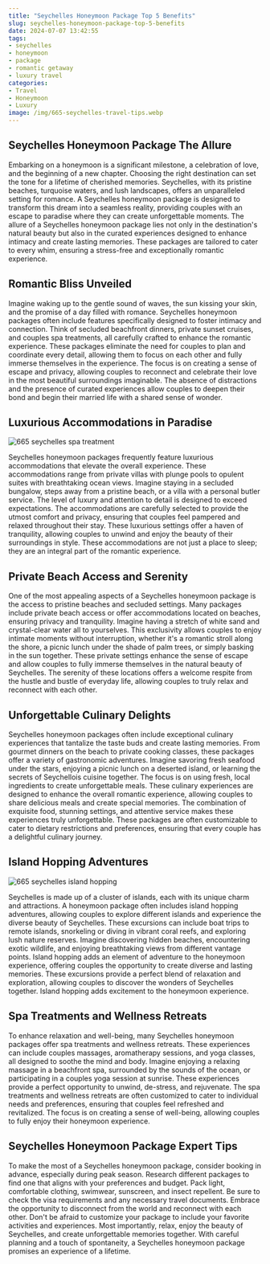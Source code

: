 ```yaml
---
title: "Seychelles Honeymoon Package Top 5 Benefits"
slug: seychelles-honeymoon-package-top-5-benefits
date: 2024-07-07 13:42:55
tags:
- seychelles
- honeymoon
- package
- romantic getaway
- luxury travel
categories:
- Travel
- Honeymoon
- Luxury
image: /img/665-seychelles-travel-tips.webp 
---
```

## Seychelles Honeymoon Package The Allure

Embarking on a honeymoon is a significant milestone, a celebration of love, and the beginning of a new chapter. Choosing the right destination can set the tone for a lifetime of cherished memories. Seychelles, with its pristine beaches, turquoise waters, and lush landscapes, offers an unparalleled setting for romance. A Seychelles honeymoon package is designed to transform this dream into a seamless reality, providing couples with an escape to paradise where they can create unforgettable moments. The allure of a Seychelles honeymoon package lies not only in the destination's natural beauty but also in the curated experiences designed to enhance intimacy and create lasting memories. These packages are tailored to cater to every whim, ensuring a stress-free and exceptionally romantic experience.

## Romantic Bliss Unveiled

Imagine waking up to the gentle sound of waves, the sun kissing your skin, and the promise of a day filled with romance. Seychelles honeymoon packages often include features specifically designed to foster intimacy and connection. Think of secluded beachfront dinners, private sunset cruises, and couples spa treatments, all carefully crafted to enhance the romantic experience. These packages eliminate the need for couples to plan and coordinate every detail, allowing them to focus on each other and fully immerse themselves in the experience. The focus is on creating a sense of escape and privacy, allowing couples to reconnect and celebrate their love in the most beautiful surroundings imaginable. The absence of distractions and the presence of curated experiences allow couples to deepen their bond and begin their married life with a shared sense of wonder.

## Luxurious Accommodations in Paradise

![665 seychelles spa treatment](/img/665-seychelles-spa-treatment.webp)

Seychelles honeymoon packages frequently feature luxurious accommodations that elevate the overall experience. These accommodations range from private villas with plunge pools to opulent suites with breathtaking ocean views. Imagine staying in a secluded bungalow, steps away from a pristine beach, or a villa with a personal butler service. The level of luxury and attention to detail is designed to exceed expectations. The accommodations are carefully selected to provide the utmost comfort and privacy, ensuring that couples feel pampered and relaxed throughout their stay. These luxurious settings offer a haven of tranquility, allowing couples to unwind and enjoy the beauty of their surroundings in style. These accommodations are not just a place to sleep; they are an integral part of the romantic experience.

## Private Beach Access and Serenity

One of the most appealing aspects of a Seychelles honeymoon package is the access to pristine beaches and secluded settings. Many packages include private beach access or offer accommodations located on beaches, ensuring privacy and tranquility. Imagine having a stretch of white sand and crystal-clear water all to yourselves. This exclusivity allows couples to enjoy intimate moments without interruption, whether it's a romantic stroll along the shore, a picnic lunch under the shade of palm trees, or simply basking in the sun together. These private settings enhance the sense of escape and allow couples to fully immerse themselves in the natural beauty of Seychelles. The serenity of these locations offers a welcome respite from the hustle and bustle of everyday life, allowing couples to truly relax and reconnect with each other.

## Unforgettable Culinary Delights

Seychelles honeymoon packages often include exceptional culinary experiences that tantalize the taste buds and create lasting memories. From gourmet dinners on the beach to private cooking classes, these packages offer a variety of gastronomic adventures. Imagine savoring fresh seafood under the stars, enjoying a picnic lunch on a deserted island, or learning the secrets of Seychellois cuisine together. The focus is on using fresh, local ingredients to create unforgettable meals. These culinary experiences are designed to enhance the overall romantic experience, allowing couples to share delicious meals and create special memories. The combination of exquisite food, stunning settings, and attentive service makes these experiences truly unforgettable. These packages are often customizable to cater to dietary restrictions and preferences, ensuring that every couple has a delightful culinary journey.

## Island Hopping Adventures

![665 seychelles island hopping](/img/665-seychelles-island-hopping.webp)

Seychelles is made up of a cluster of islands, each with its unique charm and attractions. A honeymoon package often includes island hopping adventures, allowing couples to explore different islands and experience the diverse beauty of Seychelles. These excursions can include boat trips to remote islands, snorkeling or diving in vibrant coral reefs, and exploring lush nature reserves. Imagine discovering hidden beaches, encountering exotic wildlife, and enjoying breathtaking views from different vantage points. Island hopping adds an element of adventure to the honeymoon experience, offering couples the opportunity to create diverse and lasting memories. These excursions provide a perfect blend of relaxation and exploration, allowing couples to discover the wonders of Seychelles together. Island hopping adds excitement to the honeymoon experience.

## Spa Treatments and Wellness Retreats

To enhance relaxation and well-being, many Seychelles honeymoon packages offer spa treatments and wellness retreats. These experiences can include couples massages, aromatherapy sessions, and yoga classes, all designed to soothe the mind and body. Imagine enjoying a relaxing massage in a beachfront spa, surrounded by the sounds of the ocean, or participating in a couples yoga session at sunrise. These experiences provide a perfect opportunity to unwind, de-stress, and rejuvenate. The spa treatments and wellness retreats are often customized to cater to individual needs and preferences, ensuring that couples feel refreshed and revitalized. The focus is on creating a sense of well-being, allowing couples to fully enjoy their honeymoon experience.

## Seychelles Honeymoon Package Expert Tips

To make the most of a Seychelles honeymoon package, consider booking in advance, especially during peak season. Research different packages to find one that aligns with your preferences and budget. Pack light, comfortable clothing, swimwear, sunscreen, and insect repellent. Be sure to check the visa requirements and any necessary travel documents. Embrace the opportunity to disconnect from the world and reconnect with each other. Don't be afraid to customize your package to include your favorite activities and experiences. Most importantly, relax, enjoy the beauty of Seychelles, and create unforgettable memories together. With careful planning and a touch of spontaneity, a Seychelles honeymoon package promises an experience of a lifetime.

